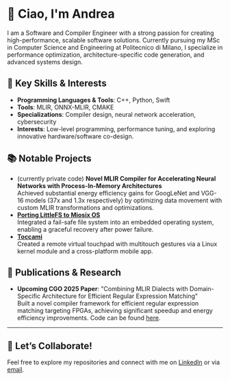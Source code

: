 # 👋 Ciao, I'm Andrea

I am a Software and Compiler Engineer with a strong passion for creating high-performance, scalable software solutions. Currently pursuing my MSc in Computer Science and Engineering at Politecnico di Milano, I specialize in performance optimization, architecture-specific code generation, and advanced systems design.

## 🔧 Key Skills & Interests

- **Programming Languages & Tools**: C++, Python, Swift
- **Tools**: MLIR, ONNX-MLIR, CMAKE
- **Specializations**: Compiler design, neural network acceleration, cybersecurity
- **Interests**: Low-level programming, performance tuning, and exploring innovative hardware/software co-design.

## 📚 Notable Projects

- (currently private code) **Novel MLIR Compiler for Accelerating Neural Networks with Process-In-Memory Architectures**  
   Achieved substantial energy efficiency gains for GoogLeNet and VGG-16 models (37x and 1.3x respectively) by optimizing data movement with custom MLIR transformations and optimizations.
- **[Porting LittleFS to Miosix OS](https://github.com/thegoldgoat/miosix-kernel)**  
   Integrated a fail-safe file system into an embedded operating system, enabling a graceful recovery after power failure.
- **[Toccami](https://thegoldgoat.github.io/toccami_linux/)**  
   Created a remote virtual touchpad with multitouch gestures via a Linux kernel module and a cross-platform mobile app.

## 📄 Publications & Research

- **Upcoming CGO 2025 Paper**: "Combining MLIR Dialects with Domain-Specific Architecture for Efficient Regular Expression Matching"  
   Built a novel compiler framework for efficient regular expression matching targeting FPGAs, achieving significant speedup and energy efficiency improvements. Code can be found [here](https://github.com/necst/cicero).

---

## 🚀 Let’s Collaborate!
Feel free to explore my repositories and connect with me on [LinkedIn](https://www.linkedin.com/in/andrea-somaini) or via [email](mailto:andrea@somaini.dev).
